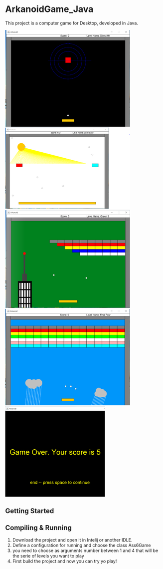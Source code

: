 # ArkanoidGame_Java

This project is a computer game for Desktop, developed in Java. 

<kbd>
    <img src="images/level1.PNG" width="400"/>
    <img src="images/level2.PNG" width="400"/>
    <img src="images/level3.PNG" width="400"/>
    <img src="images/level4.PNG" width="400"/> <img src="images/finalScreenPNG.PNG" width="320"/>
</kbd>

## Getting Started

## Compiling & Running

1. Download the project and open it in Intelij or another IDLE.
2. Define a configuration for running and choose the class Ass6Game
3. you need to choose as arguments number between 1 and 4 that will be the serie of levels you want to play
4. First build the project and now you can try yo play!
